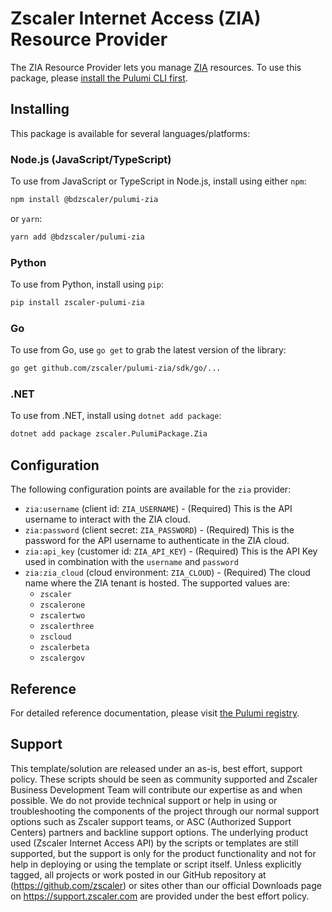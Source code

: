 # Zscaler Internet Access (ZIA) Resource Provider

The ZIA Resource Provider lets you manage [ZIA](http://github.com/zscaler/pulumi-zia) resources. To use
this package, please [install the Pulumi CLI first](https://pulumi.com/).

## Installing

This package is available for several languages/platforms:

### Node.js (JavaScript/TypeScript)

To use from JavaScript or TypeScript in Node.js, install using either `npm`:

```bash
npm install @bdzscaler/pulumi-zia
```

or `yarn`:

```bash
yarn add @bdzscaler/pulumi-zia
```

### Python

To use from Python, install using `pip`:

```bash
pip install zscaler-pulumi-zia
```

### Go

To use from Go, use `go get` to grab the latest version of the library:

```bash
go get github.com/zscaler/pulumi-zia/sdk/go/...
```

### .NET

To use from .NET, install using `dotnet add package`:

```bash
dotnet add package zscaler.PulumiPackage.Zia
```

## Configuration

The following configuration points are available for the `zia` provider:

- `zia:username` (client id: `ZIA_USERNAME`) - (Required) This is the API username to interact with the ZIA cloud.
- `zia:password` (client secret: `ZIA_PASSWORD`) - (Required) This is the password for the API username to authenticate in the ZIA cloud.
- `zia:api_key` (customer id: `ZIA_API_KEY`) - (Required) This is the API Key used in combination with the ``username`` and ``password``
- `zia:zia_cloud` (cloud environment: `ZIA_CLOUD`) - (Required) The cloud name where the ZIA tenant is hosted. The supported values are:
  - ``zscaler``
  - ``zscalerone``
  - ``zscalertwo``
  - ``zscalerthree``
  - ``zscloud``
  - ``zscalerbeta``
  - ``zscalergov``

## Reference

For detailed reference documentation, please visit [the Pulumi registry](https://www.pulumi.com/registry/packages/zia/api-docs/).

## Support

This template/solution are released under an as-is, best effort, support
policy. These scripts should be seen as community supported and Zscaler
Business Development Team will contribute our expertise as and when possible.
We do not provide technical support or help in using or troubleshooting the components
of the project through our normal support options such as Zscaler support teams,
or ASC (Authorized Support Centers) partners and backline
support options. The underlying product used (Zscaler Internet Access API) by the
scripts or templates are still supported, but the support is only for the
product functionality and not for help in deploying or using the template or
script itself. Unless explicitly tagged, all projects or work posted in our
GitHub repository at (<https://github.com/zscaler>) or sites other
than our official Downloads page on <https://support.zscaler.com>
are provided under the best effort policy.
